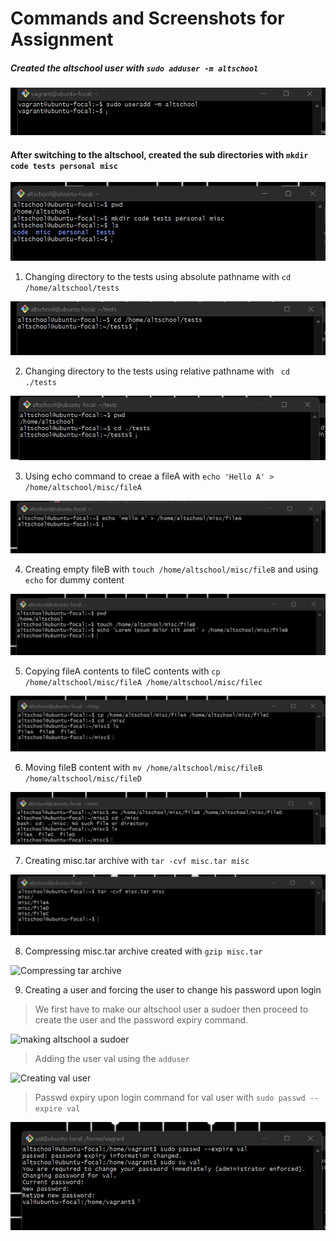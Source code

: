 # Commands and Screenshots for Assignment

##### Created the altschool user with ```sudo adduser -m altschool```
   
![useradd screenshot](images/1.altschooluser.png)

#### After switching to the altschool, created the sub directories with ```mkdir code tests personal misc```

![subdirectories screenshot](images/1b.subdirectories.png)

1. Changing directory to the tests using absolute pathname with ```cd /home/altschool/tests```

![absolutepath screenshot](images/2a.abslutetests.png)

2. Changing directory to the tests using relative pathname with ``` cd ./tests```

![relativepath screenshot](images/2b.relativetests.png)

3. Using echo command to creae a fileA with ```echo 'Hello A' > /home/altschool/misc/fileA```

![echo Hello A](images/3.echoHelloA.png)

4. Creating empty fileB with ```touch /home/altschool/misc/fileB``` and using `echo` for dummy content

![fileB dummycontent](images/4.dummyfileB.png)

5. Copying fileA contents to fileC contents with ```cp /home/altschool/misc/fileA /home/altschool/misc/filec```

![copying files with cp](images/5.cpFileC.png)

6. Moving fileB content with ```mv /home/altschool/misc/fileB /home/altschool/misc/fileD```

![moving contents with mv](images/6.mvfileD.png)

7. Creating misc.tar archive with ```tar -cvf misc.tar misc```

![misc.tar archive](images/7.tararchive.png)

8. Compressing misc.tar archive created with ```gzip misc.tar```

![Compressing tar archive](8.images/gziptar.png)

9. Creating a user and forcing the user to change his password upon login
> We first have to make our altschool user a sudoer then proceed to create the user and the password expiry command.

![making altschool a sudoer](images/9a.sudoaltschool)

> Adding the user val using the `adduser`

![Creating val user](imaages/9b.userval.png)

> Passwd expiry upon login command for val user with ```sudo passwd --expire val```

![Password expiry](images/9c.valpasswd.png)

